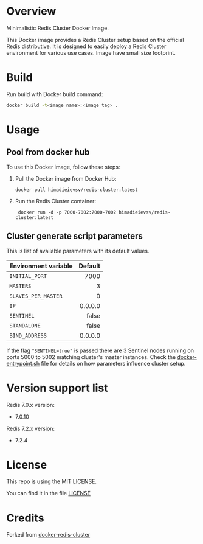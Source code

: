 # Overview

Minimalistic Redis Cluster Docker Image.

This Docker image provides a Redis Cluster setup based on the official Redis distributive. It is designed to easily deploy a Redis Cluster environment for various use cases. Image have small size footprint.

# Build

Run build with Docker build command:
```bash
docker build -t<image name>:<image tag> . 
```

# Usage


## Pool from docker hub

To use this Docker image, follow these steps:
1. Pull the Docker image from Docker Hub:
   ```
   docker pull himadieievsv/redis-cluster:latest
   ```
2. Run the Redis Cluster container:
   ```
    docker run -d -p 7000-7002:7000-7002 himadieievsv/redis-cluster:latest
   ```

## Cluster generate script parameters 

This is list of available parameters with its default values.

| Environment variable |    Default |
|----------------------|-----------:|
| `INITIAL_PORT`       |       7000 |
| `MASTERS`            |          3 |
| `SLAVES_PER_MASTER`  |          0 | 
| `IP`                 |    0.0.0.0 | 
| `SENTINEL`           |      false |
| `STANDALONE`         |      false |
| `BIND_ADDRESS`       |    0.0.0.0 |

If the flag `"SENTINEL=true"` is passed there are 3 Sentinel nodes running on ports 5000 to 5002 matching cluster's master instances.
Check the [docker-entrypoint.sh](docker-entrypoint.sh) file for details on how parameters influence cluster setup.

# Version support list
Redis 7.0.x version:
- 7.0.10
  
Redis 7.2.x version:
- 7.2.4

# License

This repo is using the MIT LICENSE.

You can find it in the file [LICENSE](LICENSE)


# Credits
Forked from [docker-redis-cluster](https://github.com/Grokzen/docker-redis-cluster)